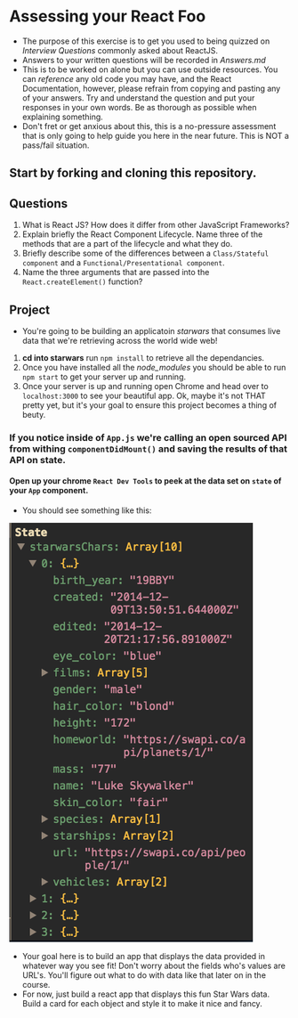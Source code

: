 # Assessing your React Foo
* The purpose of this exercise is to get you used to being quizzed on _Interview Questions_ commonly asked about ReactJS.
* Answers to your written questions will be recorded in *Answers.md* 
* This is to be worked on alone but you can use outside resources. You can *reference* any old code you may have, and the React Documentation, however, please refrain from copying and pasting any of your answers. Try and understand the question and put your responses in your own words. Be as thorough as possible when explaining something. 
* Don't fret or get anxious about this, this is a no-pressure assessment that is only going to help guide you here in the near future. This is NOT a pass/fail situation. 
## Start by forking and cloning this repository.
## Questions
1. What is React JS? How does it differ from other JavaScript Frameworks?
2. Explain briefly the React Component Lifecycle. Name three of the methods that are a part of the lifecycle and what they do.
3. Briefly describe some of the differences between a `Class/Stateful component` and a `Functional/Presentational component`.
4. Name the three arguments that are passed into the `React.createElement()` function?

## Project
* You're going to be building an applicatoin *starwars* that consumes live data that we're retrieving across the world wide web!
1. **cd into starwars** run `npm install` to retrieve all the dependancies. 
2. Once you have installed all the _node_modules_ you should be able to run `npm start` to get your server up and running.
3. Once your server is up and running open Chrome and head over to `localhost:3000` to see your beautiful app. Ok, maybe it's not THAT pretty yet, but it's your goal to ensure this project becomes a thing of beuty.

### If you notice inside of `App.js` we're calling an open sourced **API** from withing `componentDidMount()` and saving the results of that API on state. 
#### Open up your chrome `React Dev Tools` to peek at the data set on `state` of your `App` component. 
* You should see something like this:

![Star Wars state data](starwars_data.png)

* Your goal here is to build an app that displays the data provided in whatever way you see fit! Don't worry about the fields who's values are URL's. You'll figure out what to do with data like that later on in the course. 
* For now, just build a react app that displays this fun Star Wars data. Build a card for each object and style it to make it nice and fancy. 
